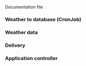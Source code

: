 Documentation file

### Weather to database (CronJob) ###


### Weather data ###


### Delivery ###


### Application controller ###


